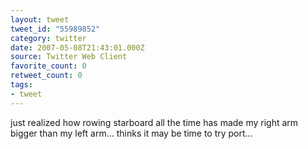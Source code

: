 ```yaml
---
layout: tweet
tweet_id: "55989852"
category: twitter
date: 2007-05-08T21:43:01.000Z
source: Twitter Web Client
favorite_count: 0
retweet_count: 0
tags:
- tweet
---
```


just realized how rowing starboard all the time has made my right arm bigger than my left arm... thinks it may be time to try port...
